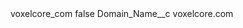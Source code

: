 <?xml version="1.0" encoding="UTF-8"?>
<CustomMetadata xmlns="http://soap.sforce.com/2006/04/metadata" xmlns:xsi="http://www.w3.org/2001/XMLSchema-instance" xmlns:xsd="http://www.w3.org/2001/XMLSchema">
    <label>voxelcore_com</label>
    <protected>false</protected>
    <values>
        <field>Domain_Name__c</field>
        <value xsi:type="xsd:string">voxelcore.com</value>
    </values>
</CustomMetadata>
